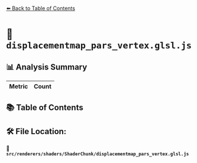 [⬅️ Back to Table of Contents](../../../../index.md)

# 📄 `displacementmap_pars_vertex.glsl.js`

## 📊 Analysis Summary

| Metric | Count |
|--------|-------|

## 📚 Table of Contents


## 🛠️ File Location:
📂 **`src/renderers/shaders/ShaderChunk/displacementmap_pars_vertex.glsl.js`**
